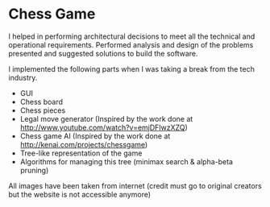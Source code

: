 Chess Game
=====

I helped in performing architectural decisions to meet all the technical and operational requirements. Performed analysis and design of the problems presented and suggested solutions to build the software.

I implemented the following parts when I was taking a break from the tech industry.

* GUI
* Chess board 
* Chess pieces 
* Legal move generator (Inspired by the work done at http://www.youtube.com/watch?v=emjDFIwzXZQ)
* Chess game AI (Inspired by the work done at http://kenai.com/projects/chessgame)
* Tree-like representation of the game
* Algorithms for managing this tree (minimax search & alpha-beta pruning)

All images have been taken from internet (credit must go to original creators but the website is not accessible anymore)
